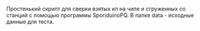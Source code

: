 Простенький скрипт для сверки взятых кп на чипе и сгруженных со станций с помощью программы SporiduinoPQ. В папке data - исходные данные для теста.
